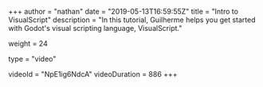 +++
author = "nathan"
date = "2019-05-13T16:59:55Z"
title = "Intro to VisualScript"
description = "In this tutorial, Guilherme helps you get started with Godot's visual scripting language, VisualScript."

weight = 24

type = "video"

videoId = "NpE1ig6NdcA"
videoDuration = 886
+++

